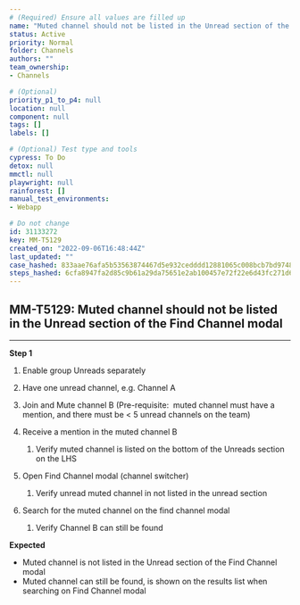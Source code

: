 ```yaml
---
# (Required) Ensure all values are filled up
name: "Muted channel should not be listed in the Unread section of the Find Channel modal"
status: Active
priority: Normal
folder: Channels
authors: ""
team_ownership: 
- Channels

# (Optional)
priority_p1_to_p4: null
location: null
component: null
tags: []
labels: []

# (Optional) Test type and tools
cypress: To Do
detox: null
mmctl: null
playwright: null
rainforest: []
manual_test_environments: 
- Webapp

# Do not change
id: 31133272
key: MM-T5129
created_on: "2022-09-06T16:48:44Z"
last_updated: ""
case_hashed: 833aae76afa5b53563874467d5e932cedddd12881065c008bcb7bd97488deccefc4bccff24daa8320e61e676476b486a
steps_hashed: 6cfa8947fa2d85c9b61a29da75651e2ab100457e72f22e6d43fc271d6b01a61742694827d6baea4ad2e83595df23437d
---
```


<!-- (Auto-generated) Based on frontmatter's "key" and "name" -->

## MM-T5129: Muted channel should not be listed in the Unread section of the Find Channel modal

---

**Step 1**

1. Enable group Unreads separately 

2. Have one unread channel, e.g. Channel A

3. Join and Mute channel B (Pre-requisite:  muted channel must have a mention, and there must be < 5 unread channels on the team)

4. Receive a mention in the muted channel B 

   1. Verify muted channel is listed on the bottom of the Unreads section on the LHS

5. Open Find Channel modal (channel switcher)

   1. Verify unread muted channel in not listed in the unread section 

6. Search for the muted channel on the find channel modal

   1. Verify Channel B can still be found

**Expected**

- Muted channel is not listed in the Unread section of the Find Channel modal
- Muted channel can still be found, is shown on the results list when searching on Find Channel modal
